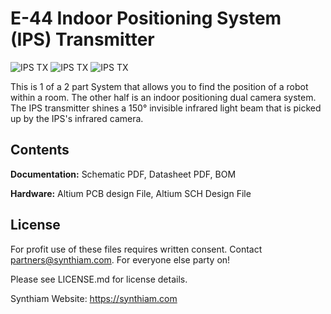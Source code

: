 # E-44 Indoor Positioning System (IPS) Transmitter

![IPS TX](https://live.staticflickr.com/65535/40785585963_ca46753d8d_k.jpg)
![IPS TX](https://live.staticflickr.com/65535/46962805984_b0e9dc204d_k.jpg)
![IPS TX](https://live.staticflickr.com/65535/32808700827_8a51697d4c_k.jpg)

This is 1 of a 2 part System that allows you to find the position of a robot within a room. The other half is an indoor positioning dual camera system. The IPS transmitter shines a 150° invisible infrared light beam that is picked up by the IPS's infrared camera.

## Contents

**Documentation:** Schematic PDF, Datasheet PDF, BOM

**Hardware:** Altium PCB design File, Altium SCH Design File

## License

For profit use of these files requires written consent. Contact partners@synthiam.com. For everyone else party on!

Please see LICENSE.md for license details.

Synthiam Website: https://synthiam.com

